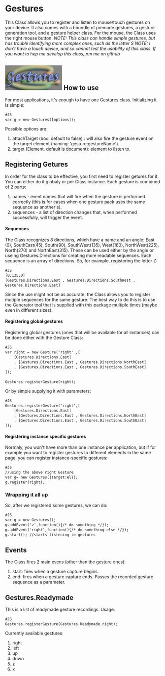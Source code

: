 Gestures
========
This Class allows you to register and listen to mouse/touch gestures on your device. It also comes with a boundle of premade gestures, a gesture generation tool, and a gesture helper class.
For the mouse, the Class uses the right mouse button.
*NOTE: This class can handle simple gestures, but has trouble identifying more complex ones, such as the letter S*
*NOTE: I don't have a touch device, and so cannot test the usability of this class. If you want to hep me develop this class, pm me on github*

![Screenshot](https://github.com/arieh/Gestures/raw/master/Gestures.png)
How to use
----------
For most applications, it's enough to have one Gestures class. Initializing it is simple:

    #JS
    var g = new Gestures([options]);
    
Possible options are:

1. attachTarget (bool default to false) : will also fire the gesture event on the target element (naming: 'gesture:gestureName').
2. target (Element. default is document): element to listen to.

Registering Getures
--------------
In order for the class to be effective, you first need to register getures for it. You can either do it globaly or per Class instance. Each gesture is combined of 2 parts:

1. names - event names that will fire when the gesture is performed correctly (this is for cases when one gesture pack uses the same sequence as another's).
2. sequences - a list of direction changes that, when performed successfully, will trigger the event.

#### Sequences

The Class recognizes 8 directions, which have a name and an angle: East (0), SouthEast(45), South(90), SouthWest(135), West(180), NorthWest(225), North(270) and NorthEast(315).
These can be used either by the angle or useing Gestures.Directions for creating more readable sequences.
Each sequence is an array of directions. So, for example, registering the letter Z:

    #JS
    [0,135,0]
    [Gestures.Directions.East , Gestures.Directions.SouthWest , Gestures.Directions.East]
    
Since the use might not be as accurate, the Class allows you to register mutiple sequences for the same gesture. The best way to do this is to use the Generator tool that is supplied with this package multiple times (maybe even in different sizes).

#### Registering global gestures
Registering global gestures (ones that will be available for all instances) can be done either with the Gesture Class:

    #JS
    var right = new Gesture('right' ,[
        [Gestures.Directions.East]
        , [Gestures.Directions.East , Gestures.Directions.NorthEast]
        , [Gestures.Directions.East , Gestures.Directions.SouthEast]
    ]);
    
    Gestures.registerGesture(right);

Or by simple supplying it with parameters:

    #JS
    Gestures.registerGesture('right',[
        [Gestures.Directions.East]
        , [Gestures.Directions.East , Gestures.Directions.NorthEast]
        , [Gestures.Directions.East , Gestures.Directions.SouthEast]
    ]);
    
#### Registering instance specific gestures
Normaly, you won't have more than one instance per application, but if for example you want to register gestures to different elements in the same page, you can register instance-specific gestures:

    #JS
    //using the above right Gesture
    var g= new Gestures({target:el});
    g.register(right);
    
### Wrapping it all up
So, after we registered some gestures, we can do:

    #JS
    var g = new Gestures();
    g.addEvent('z',function(){/* do something */});
    g.addEvent('right',function(){/* do something else */});
    g.start(); //starts listening to gestures
    
Events
---------
The Class fires 2 main evens (other than the gesture ones):
1. start: fires when a gesture capture begins.
2. end: fires when a gesture capture ends. Passes the recorded gesture sequence as a parameter.

Gestures.Readymade
-------------------------------
This is a list of readymade gesture recordings. Usage:

    #JS
    Gestures.registerGesture(Gestures.Readymade.right);
    
Currently available gestures:

1. right
2. left
3. up
4. down
5. z
6. x